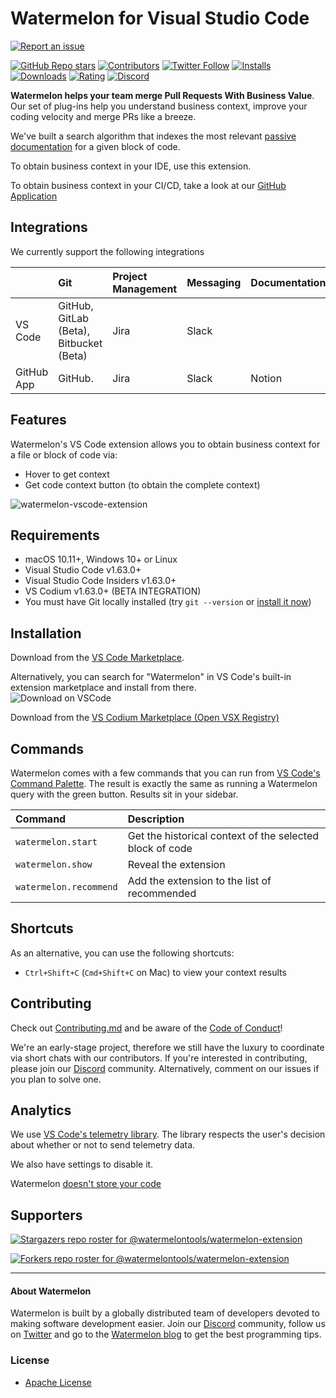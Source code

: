 # Watermelon for Visual Studio Code

[![Report an issue](https://img.shields.io/badge/-Report%20an%20issue-critical)](https://github.com/watermelontools/watermelon-extension/issues)

[![GitHub Repo stars](https://img.shields.io/github/stars/watermelontools/watermelon-extension?style=flat-square)](https://github.com/watermelontools/watermelon-extension/stargazers)
[![Contributors](https://img.shields.io/github/contributors/watermelontools/watermelon-extension?style=flat-square)](https://github.com/watermelontools/watermelon-extension/graphs/contributors)
[![Twitter Follow](https://img.shields.io/twitter/follow/WatermelonTools?style=flat-square)](https://twitter.com/intent/follow?screen_name=WatermelonTools)
[![Installs](https://img.shields.io/visual-studio-marketplace/i/WatermelonTools.watermelon-tools?style=flat-square)](https://marketplace.visualstudio.com/items?itemName=WatermelonTools.watermelon-tools&ssr=false)
[![Downloads](https://img.shields.io/visual-studio-marketplace/d/WatermelonTools.watermelon-tools?style=flat-square)](https://marketplace.visualstudio.com/items?itemName=WatermelonTools.watermelon-tools&ssr=false)
[![Rating](https://img.shields.io/visual-studio-marketplace/r/WatermelonTools.watermelon-tools?style=flat-square)](https://marketplace.visualstudio.com/items?itemName=WatermelonTools.watermelon-tools&ssr=false#review-details)
[![Discord](https://img.shields.io/discord/933846506438541492?style=flat-square)](https://discord.com/invite/H4AE6b9442)

**Watermelon helps your team merge Pull Requests With Business Value**. Our set of plug-ins help you understand business context, improve your coding velocity and merge PRs like a breeze.

We've built a search algorithm that indexes the most relevant [passive documentation](https://www.watermelontools.com/post/what-is-passive-code-documentation-why-is-it-hard-to-scale-what-to-do-about-it) for a given block of code. 

To obtain business context in your IDE, use this extension.

To obtain business context in your CI/CD, take a look at our [GitHub Application](https://github.com/apps/watermelon-context)


## Integrations

We currently support the following integrations

|               | Git                                   | Project Management | Messaging | Documentation |
| :------------ | :------------------------------------ | :----------------- | :-------- | :-----------  |
| VS Code       | GitHub, GitLab (Beta), Bitbucket (Beta)    | Jira               | Slack     |               |
| GitHub App    | GitHub.                               | Jira               | Slack     | Notion        |
## Features

Watermelon's VS Code extension allows you to obtain business context for a file or block of code via:

- Hover to get context
- Get code context button (to obtain the complete context)

![watermelon-vscode-extension](https://i.ibb.co/3pGjBJq/IDE-1.png)

## Requirements

- macOS 10.11+, Windows 10+ or Linux
- Visual Studio Code v1.63.0+
- Visual Studio Code Insiders v1.63.0+
- VS Codium v1.63.0+ (BETA INTEGRATION)
- You must have Git locally installed (try `git --version` or [install it now](https://git-scm.com/book/en/v2/Getting-Started-Installing-Git))

## Installation

Download from the [VS Code Marketplace](https://marketplace.visualstudio.com/items?itemName=WatermelonTools.watermelon-tools).

Alternatively, you can search for "Watermelon" in VS Code's built-in extension marketplace and install from there.  
![Download on VSCode](https://user-images.githubusercontent.com/11527621/162223094-ee24a53e-7a32-49eb-ac74-d1ab4f886d11.png)

Download from the [VS Codium Marketplace (Open VSX Registry)](https://open-vsx.org/extension/WatermelonTools/watermelon-tools)

## Commands

Watermelon comes with a few commands that you can run from [VS Code's Command Palette](https://code.visualstudio.com/docs/getstarted/userinterface#_command-palette). The result is exactly the same as running a Watermelon query with the green button. Results sit in your sidebar.

| Command                | Description                                              |
| :--------------------- | :------------------------------------------------------- |
| `watermelon.start`     | Get the historical context of the selected block of code |
| `watermelon.show`      | Reveal the extension                                     |
| `watermelon.recommend` | Add the extension to the list of recommended             |

## Shortcuts

As an alternative, you can use the following shortcuts:

- `Ctrl+Shift+C` (`Cmd+Shift+C` on Mac) to view your context results

## Contributing

Check out [Contributing.md](CONTRIBUTING.md) and be aware of the [Code of Conduct](CODE_OF_CONDUCT.md)!

We're an early-stage project, therefore we still have the luxury to coordinate via short chats with our contributors. If you're interested in contributing, please join our [Discord](https://discord.com/invite/H4AE6b9442) community.
Alternatively, comment on our issues if you plan to solve one.

## Analytics

We use [VS Code's telemetry library](https://github.com/microsoft/vscode-extension-telemetry). The library respects the user's decision about whether or not to send telemetry data.

We also have settings to disable it.

Watermelon [doesn't store your code](https://www.watermelontools.com/post/building-a-code-archeology-toolbox-without-storing-your-code)

## Supporters

[![Stargazers repo roster for @watermelontools/watermelon-extension](https://reporoster.com/stars/watermelontools/watermelon-extension)](https://github.com/watermelontools/watermelon-extension/stargazers)

[![Forkers repo roster for @watermelontools/watermelon-extension](https://reporoster.com/forks/watermelontools/watermelon-extension)](https://github.com/watermelontools/watermelon-extension/network/members)

---

#### About Watermelon

Watermelon is built by a globally distributed team of developers devoted to making software development easier. Join our [Discord](https://discord.com/invite/H4AE6b9442) community, follow us on [Twitter](https://twitter.com/WatermelonTools) and go to the [Watermelon blog](https://watermelon.tools/blog) to get the best programming tips.

### License

- [Apache License](license.md)
